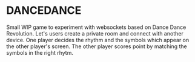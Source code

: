 # DANCEDANCE
Small WIP game to experiment with websockets based on Dance Dance Revolution. Let's users create a private room and connect with another device. One player decides the rhythm and the symbols which appear on the other player's screen. The other player scores point by matching the symbols in the right rhytm.
